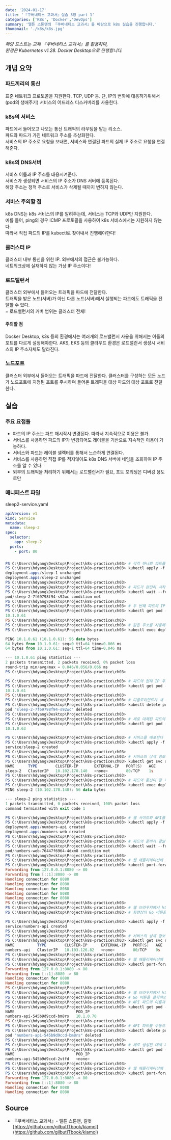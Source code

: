 ```yaml
---
date: '2024-01-17'
title: '『쿠버네티스 교과서』실습 3장 part 1'
categories: ['K8s', 'Docker','DevOps']
summary: '엘튼 스톤맨의 『쿠버네티스 교과서』를 바탕으로 k8s 실습을 진행합니다.'
thumbnail: './k8s/k8s.jpg'
---
```

*해당 포스트는 교재 『쿠버네티스 교과서』를 활용하며,*  
*환경은 Kubernetes v1.28. Docker Desktop으로 진행합니다.* 

## 개념 요약

### 파드끼리의 통신
표준 네트워크 프로토콜을 지원한다. TCP, UDP 등.
단, IP의 변화에 대응하기위해서(pod의 생애주기) 서비스의 어드레스 디스커버리를 사용한다.  

### k8s의 서비스
파드에서 들어오고 나오는 통신 트래픽의 라우팅을 맡는 리소스.  
파드와 파드가 가진 네트워크 주소를 추상화한다.  
서비스의 IP 주소로 요청을 보내면, 서비스와 연결된 파드의 실제 IP 주소로 요청을 연결해준다.  

### k8s의 DNS서버
서비스 이름과 IP 주소를 대응시켜준다.  
서비스가 생성되면 서비스의 IP 주소가 DNS 서버에 등록된다.  
해당 주소는 정적 주소로 서비스가 삭제될 때까지 변하지 않는다.  

### 서비스 주의할 점
k8s DNS는 k8s 서비스의 IP를 알려주는데, 서비스는 TCP와 UDP만 지원한다.  
예를 들어, ping의 경우 ICMP 프로토콜을 사용하여 k8s 서비스에서는 지원하지 않는다.  
따라서 직접 파드의 IP를 kubectl로 찾아내서 진행해야한다!  

### 클러스터 IP
클러스터 내부 통신을 위한 IP. 외부에서의 접근은 불가능하다.  
네트워크상에 실재하지 않는 가상 IP 주소이다!  

### 로드밸런서
클러스터 외부에서 들어오는 트래픽을 파드에 전달한다.  
트래픽을 받은 노드(서버)가 아닌 다른 노드(서버)에서 실행되는 파드에도 트래픽을 전달할 수 있다.  
= 로드밸런서의 커버 범위는 클러스터 전체!  

#### 주의할 점
Docker Desktop, k3s 등의 환경에서는 여러개의 로드밸런서 사용을 위해서는 이들의 포트를 다르게 설정해야한다. AKS, EKS 등의 클라우드 환경은 로드밸런서 생성시 서비스의 IP 주소자체도 달라진다.  

### 노드포트
클러스터 외부에서 들어오는 트래픽을 파드에 전달한다. 
클러스터를 구성하는 모든 노드가 노드포트에 지정된 포트를 주시하며 들어온 트래픽을 대상 파드의 대상 포트로 전달한다.  


## 실습

### 주요 요점들
- 파드의 IP 주소는 파드 재시작시 변경된다. 따라서 지속적으로 이용은 불가.  
- 서비스를 사용하면 파드의 IP가 변경되어도 레이블을 기반으로 지속적인 이용이 가능하다.  
- 서비스와 파드는 레이블 셀렉터를 통해서 느슨하게 연결된다.  
- 서비스를 사용하면 직접 IP를 적지않아도 k8s DNS 서버에 네임을 조회하여 IP 주소를 알 수 있다.
- 외부의 트래픽을 처리하기 위해서는 로드밸런서가 필요, 포트 포워딩은 디버깅 용도로만 

### 매니페스트 파일
sleep2-service.yaml
```yaml
apiVersion: v1
kind: Service
metadata:
  name: sleep-2
spec:
  selector:
    app: sleep-2
  ports:
    - port: 80
```

### 
```powershell
PS C:\Users\hdyang\Desktop\Project\k8s-practice\ch03> # 각각 하나의 파드를 실행하는 두 개의 디플로이먼트를 생성한다
PS C:\Users\hdyang\Desktop\Project\k8s-practice\ch03> kubectl apply -f sleep/sleep1.yaml -f sleep/sleep2.yaml
deployment.apps/sleep-1 unchanged
deployment.apps/sleep-2 unchanged
PS C:\Users\hdyang\Desktop\Project\k8s-practice\ch03>
PS C:\Users\hdyang\Desktop\Project\k8s-practice\ch03> # 파드가 완전히 시작될 때까지 기다린다
PS C:\Users\hdyang\Desktop\Project\k8s-practice\ch03> kubectl wait --for=condition=Ready pod -l app=sleep-2
pod/sleep-2-7f69798f94-s92wc condition met
PS C:\Users\hdyang\Desktop\Project\k8s-practice\ch03>
PS C:\Users\hdyang\Desktop\Project\k8s-practice\ch03> # 두 번째 파드의 IP 주소를 확인한다
PS C:\Users\hdyang\Desktop\Project\k8s-practice\ch03> kubectl get pod -l app=sleep-2 --output jsonpath='{.items[0].status.podIP}'
10.1.0.61
PS C:\Users\hdyang\Desktop\Project\k8s-practice\ch03>
PS C:\Users\hdyang\Desktop\Project\k8s-practice\ch03> # 같은 주소를 사용해 두 번째 파드에서 첫 번째 파드로 ping을 보낸다
PS C:\Users\hdyang\Desktop\Project\k8s-practice\ch03> kubectl exec deploy/sleep-1 -- ping -c 2 $(kubectl get pod -l app=sleep-2 --output jsonpath='{.items[0].status.podIP}')

PING 10.1.0.61 (10.1.0.61): 56 data bytes
64 bytes from 10.1.0.61: seq=0 ttl=64 time=0.066 ms
64 bytes from 10.1.0.61: seq=1 ttl=64 time=0.046 ms      

--- 10.1.0.61 ping statistics ---
2 packets transmitted, 2 packets received, 0% packet loss
round-trip min/avg/max = 0.046/0.056/0.066 ms
PS C:\Users\hdyang\Desktop\Project\k8s-practice\ch03>
```
```powershell
PS C:\Users\hdyang\Desktop\Project\k8s-practice\ch03> # 파드의 현재 IP 주소를 확인한다
PS C:\Users\hdyang\Desktop\Project\k8s-practice\ch03> kubectl get pod -l app=sleep-2 --output jsonpath='{.items[0].status.podIP}'
10.1.0.61
PS C:\Users\hdyang\Desktop\Project\k8s-practice\ch03>
PS C:\Users\hdyang\Desktop\Project\k8s-practice\ch03> # 디플로이먼트가 새 파드를 만들도록 현재 파드를 삭제한다
PS C:\Users\hdyang\Desktop\Project\k8s-practice\ch03> kubectl delete pods -l app=sleep-2
pod "sleep-2-7f69798f94-s92wc" deleted
PS C:\Users\hdyang\Desktop\Project\k8s-practice\ch03>
PS C:\Users\hdyang\Desktop\Project\k8s-practice\ch03> # 새로 대체된 파드의 IP 주소를 확인한다
PS C:\Users\hdyang\Desktop\Project\k8s-practice\ch03> kubectl get pod -l app=sleep-2 --output jsonpath='{.items[0].status.podIP}'
10.1.0.63
```
```powershell
PS C:\Users\hdyang\Desktop\Project\k8s-practice\ch03> # 서비스를 배포한다
PS C:\Users\hdyang\Desktop\Project\k8s-practice\ch03> kubectl apply -f sleep/sleep2-service.yaml
service/sleep-2 created
PS C:\Users\hdyang\Desktop\Project\k8s-practice\ch03>
PS C:\Users\hdyang\Desktop\Project\k8s-practice\ch03> # 서비스의 상세 정보를 출력한다
PS C:\Users\hdyang\Desktop\Project\k8s-practice\ch03> kubectl get svc sleep-2
NAME      TYPE        CLUSTER-IP       EXTERNAL-IP   PORT(S)   AGE
sleep-2   ClusterIP   10.102.170.140   <none>        80/TCP    1s
PS C:\Users\hdyang\Desktop\Project\k8s-practice\ch03>
PS C:\Users\hdyang\Desktop\Project\k8s-practice\ch03> # 파드와 통신이 잘 되는지 확인한다 -- 이 명령은 실패한다
PS C:\Users\hdyang\Desktop\Project\k8s-practice\ch03> kubectl exec deploy/sleep-1 -- ping -c 1 sleep-2
PING sleep-2 (10.102.170.140): 56 data bytes

--- sleep-2 ping statistics ---
1 packets transmitted, 0 packets received, 100% packet loss
command terminated with exit code 1
```
```powershell
PS C:\Users\hdyang\Desktop\Project\k8s-practice\ch03> # 웹 사이트와 API를 담당할 두 개의 디플로이먼트를 실행한다
PS C:\Users\hdyang\Desktop\Project\k8s-practice\ch03> kubectl apply -f numbers/api.yaml -f numbers/web.yaml
deployment.apps/numbers-api created
deployment.apps/numbers-web created
PS C:\Users\hdyang\Desktop\Project\k8s-practice\ch03> 
PS C:\Users\hdyang\Desktop\Project\k8s-practice\ch03> # 파드의 준비가 끝날 때까지 기다린다
PS C:\Users\hdyang\Desktop\Project\k8s-practice\ch03> kubectl wait --for=condition=Ready pod -l app=numbers-web
pod/numbers-web-76447f6964-4dxm8 condition met
PS C:\Users\hdyang\Desktop\Project\k8s-practice\ch03>
PS C:\Users\hdyang\Desktop\Project\k8s-practice\ch03> # 웹 애플리케이션에 포트포워딩을 적용한다      
PS C:\Users\hdyang\Desktop\Project\k8s-practice\ch03> kubectl port-forward deploy/numbers-web 8080:80
Forwarding from 127.0.0.1:8080 -> 80
Forwarding from [::1]:8080 -> 80
Handling connection for 8080
Handling connection for 8080
Handling connection for 8080
Handling connection for 8080
Handling connection for 8080
PS C:\Users\hdyang\Desktop\Project\k8s-practice\ch03>
PS C:\Users\hdyang\Desktop\Project\k8s-practice\ch03> # 웹 브라우저에서 http://localhost:8080에 접근해
PS C:\Users\hdyang\Desktop\Project\k8s-practice\ch03> # 화면상의 Go 버튼을 클릭하면 오류가 발생한다   

PS C:\Users\hdyang\Desktop\Project\k8s-practice\ch03> kubectl apply -f numbers/api-service.yaml
service/numbers-api created
PS C:\Users\hdyang\Desktop\Project\k8s-practice\ch03> 
PS C:\Users\hdyang\Desktop\Project\k8s-practice\ch03> # 서비스의 상세 정보를 출력한다
PS C:\Users\hdyang\Desktop\Project\k8s-practice\ch03> kubectl get svc numbers-api
NAME          TYPE        CLUSTER-IP      EXTERNAL-IP   PORT(S)   AGE
numbers-api   ClusterIP   10.103.126.82   <none>        80/TCP    0s
PS C:\Users\hdyang\Desktop\Project\k8s-practice\ch03>
PS C:\Users\hdyang\Desktop\Project\k8s-practice\ch03> # 웹 애플리케이션에 접근할 수 있도록 포트포워딩을 적용한다
PS C:\Users\hdyang\Desktop\Project\k8s-practice\ch03> kubectl port-forward deploy/numbers-web 8080:80
Forwarding from 127.0.0.1:8080 -> 80
Forwarding from [::1]:8080 -> 80
Handling connection for 8080
Handling connection for 8080
PS C:\Users\hdyang\Desktop\Project\k8s-practice\ch03>
PS C:\Users\hdyang\Desktop\Project\k8s-practice\ch03> # 웹 브라우저에서 http://localhost:8080에 접근해
PS C:\Users\hdyang\Desktop\Project\k8s-practice\ch03> # Go 버튼을 클릭하면 잘 실행된다
PS C:\Users\hdyang\Desktop\Project\k8s-practice\ch03> # API 파드의 이름과 IP 주소를 확인한다
PS C:\Users\hdyang\Desktop\Project\k8s-practice\ch03> kubectl get pod -l app=numbers-api -o custom-columns=NAME:metadata.name,POD_IP:status.podIP
NAME                           POD_IP
numbers-api-545b9d9ccd-bm8rs   10.1.0.70
PS C:\Users\hdyang\Desktop\Project\k8s-practice\ch03> 
PS C:\Users\hdyang\Desktop\Project\k8s-practice\ch03> # API 파드를 수동으로 삭제한다
PS C:\Users\hdyang\Desktop\Project\k8s-practice\ch03> kubectl delete pod -l app=numbers-api
pod "numbers-api-545b9d9ccd-bm8rs" deleted
PS C:\Users\hdyang\Desktop\Project\k8s-practice\ch03>
PS C:\Users\hdyang\Desktop\Project\k8s-practice\ch03> # 새로 생성된 대체 파드의 이름과 IP 주소를 확인한다
PS C:\Users\hdyang\Desktop\Project\k8s-practice\ch03> kubectl get pod -l app=numbers-api -o custom-columns=NAME:metadata.name,POD_IP:status.podIP
NAME                           POD_IP
numbers-api-545b9d9ccd-2vtfd   <none>
PS C:\Users\hdyang\Desktop\Project\k8s-practice\ch03>
PS C:\Users\hdyang\Desktop\Project\k8s-practice\ch03> # 웹 애플리케이션에 포트포워딩을 적용한다   
PS C:\Users\hdyang\Desktop\Project\k8s-practice\ch03> kubectl port-forward deploy/numbers-web 8080:80
Forwarding from 127.0.0.1:8080 -> 80
Forwarding from [::1]:8080 -> 80
Handling connection for 8080
Handling connection for 8080
```
## Source

- 『쿠버네티스 교과서』- 엘튼 스톤맨, 길벗  
  [https://github.com/gilbutITbook/kiamol](https://github.com/gilbutITbook/kiamol)